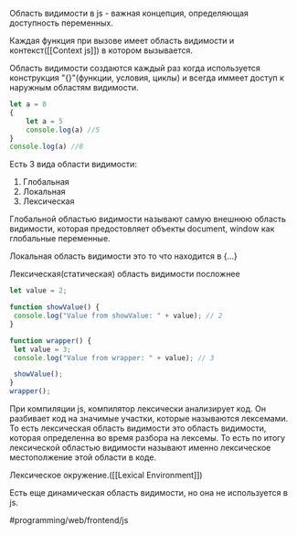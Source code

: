 Область видимости в js - важная концепция, определяющая доступность переменных.

Каждая функция при вызове имеет область видимости и контекст([[Context js]]) в котором вызывается.

Область видимости создаются каждый раз когда используется конструкция "{}"(функции, условия, циклы) и всегда иммеет доступ к наружным областям видимости.

```js
let a = 8
{
	let a = 5
  	console.log(a) //5
}
console.log(a) //8
```

Есть 3 вида области видимости:
1. Глобальная
2. Локальная
3. Лексическая

Глобальной областью видимости называют самую внешнюю область видимости, которая предостовляет объекты document, window как глобальные переменные.

Локальная область видимости это то что находится в {...}

Лексическая(статическая) область видимости посложнее
```js
let value = 2;

function showValue() {
 console.log("Value from showValue: " + value); // 2
}

function wrapper() {
 let value = 3;
 console.log("Value from wrapper: " + value); // 3

 showValue();
}
wrapper();
```

При компиляции js, компилятор лексически анализирует код. Он разбивает код на значимые участки, которые называются лексемами. То есть лексическая область видимости это область видимости, которая определенна во время разбора на лексемы. То есть по итогу лексической областью видимости называют именно лексическое местополжение этой области в коде.

Лексическое окружение.([[Lexical Environment]])


Есть еще динамическая область видимости, но она не используется в js.

#programming/web/frontend/js